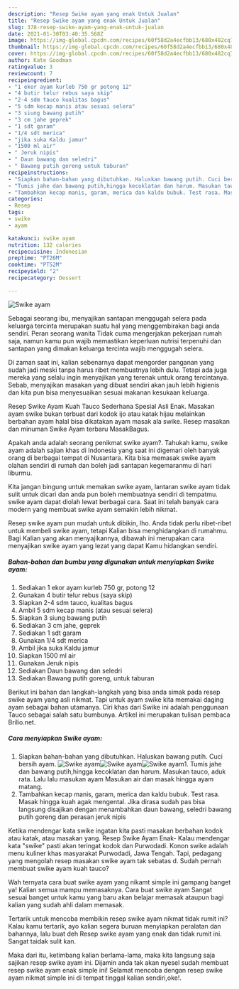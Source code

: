 ```yaml
---
description: "Resep Swike ayam yang enak Untuk Jualan"
title: "Resep Swike ayam yang enak Untuk Jualan"
slug: 378-resep-swike-ayam-yang-enak-untuk-jualan
date: 2021-01-30T03:40:35.568Z
image: https://img-global.cpcdn.com/recipes/60f58d2a4ecfbb13/680x482cq70/swike-ayam-foto-resep-utama.jpg
thumbnail: https://img-global.cpcdn.com/recipes/60f58d2a4ecfbb13/680x482cq70/swike-ayam-foto-resep-utama.jpg
cover: https://img-global.cpcdn.com/recipes/60f58d2a4ecfbb13/680x482cq70/swike-ayam-foto-resep-utama.jpg
author: Kate Goodman
ratingvalue: 3
reviewcount: 7
recipeingredient:
- "1 ekor ayam kurleb 750 gr potong 12"
- "4 butir telur rebus saya skip"
- "2-4 sdm tauco kualitas bagus"
- "5 sdm kecap manis atau sesuai selera"
- "3 siung bawang putih"
- "3 cm jahe geprek"
- "1 sdt garam"
- "1/4 sdt merica"
- "jika suka Kaldu jamur"
- "1500 ml air"
- " Jeruk nipis"
- " Daun bawang dan seledri"
- " Bawang putih goreng untuk taburan"
recipeinstructions:
- "Siapkan bahan-bahan yang dibutuhkan. Haluskan bawang putih. Cuci bersih ayam."
- "Tumis jahe dan bawang putih,hingga kecoklatan dan harum. Masukan tauco, aduk rata. Lalu lalu masukan ayam Masukan air dan masak hingga ayam matang."
- "Tambahkan kecap manis, garam, merica dan kaldu bubuk. Test rasa. Masak hingga kuah agak mengental. Jika dirasa sudah pas bisa langsung disajikan dengan menambahkan daun bawang, seledri bawang putih goreng dan perasan jeruk nipis"
categories:
- Resep
tags:
- swike
- ayam

katakunci: swike ayam 
nutrition: 132 calories
recipecuisine: Indonesian
preptime: "PT26M"
cooktime: "PT52M"
recipeyield: "2"
recipecategory: Dessert

---
```



![Swike ayam](https://img-global.cpcdn.com/recipes/60f58d2a4ecfbb13/680x482cq70/swike-ayam-foto-resep-utama.jpg)

Sebagai seorang ibu, menyajikan santapan menggugah selera pada keluarga tercinta merupakan suatu hal yang menggembirakan bagi anda sendiri. Peran seorang  wanita Tidak cuma mengerjakan pekerjaan rumah saja, namun kamu pun wajib memastikan keperluan nutrisi terpenuhi dan santapan yang dimakan keluarga tercinta wajib menggugah selera.

Di zaman  saat ini, kalian sebenarnya dapat mengorder panganan yang sudah jadi meski tanpa harus ribet membuatnya lebih dulu. Tetapi ada juga mereka yang selalu ingin menyajikan yang terenak untuk orang tercintanya. Sebab, menyajikan masakan yang dibuat sendiri akan jauh lebih higienis dan kita pun bisa menyesuaikan sesuai makanan kesukaan keluarga. 

Resep Swike Ayam Kuah Tauco Sederhana Spesial Asli Enak. Masakan ayam swike bukan terbuat dari kodok ijo atau katak hijau melainkan berbahan ayam halal bisa dikatakan ayam masak ala swike. Resep masakan dan minuman Swike Ayam terbaru MasakBagus.

Apakah anda adalah seorang penikmat swike ayam?. Tahukah kamu, swike ayam adalah sajian khas di Indonesia yang saat ini digemari oleh banyak orang di berbagai tempat di Nusantara. Kita bisa memasak swike ayam olahan sendiri di rumah dan boleh jadi santapan kegemaranmu di hari liburmu.

Kita jangan bingung untuk memakan swike ayam, lantaran swike ayam tidak sulit untuk dicari dan anda pun boleh membuatnya sendiri di tempatmu. swike ayam dapat diolah lewat berbagai cara. Saat ini telah banyak cara modern yang membuat swike ayam semakin lebih nikmat.

Resep swike ayam pun mudah untuk dibikin, lho. Anda tidak perlu ribet-ribet untuk membeli swike ayam, tetapi Kalian bisa menghidangkan di rumahmu. Bagi Kalian yang akan menyajikannya, dibawah ini merupakan cara menyajikan swike ayam yang lezat yang dapat Kamu hidangkan sendiri.

<!--inarticleads1-->

##### Bahan-bahan dan bumbu yang digunakan untuk menyiapkan Swike ayam:

1. Sediakan 1 ekor ayam kurleb 750 gr, potong 12
1. Gunakan 4 butir telur rebus (saya skip)
1. Siapkan 2-4 sdm tauco, kualitas bagus
1. Ambil 5 sdm kecap manis (atau sesuai selera)
1. Siapkan 3 siung bawang putih
1. Sediakan 3 cm jahe, geprek
1. Sediakan 1 sdt garam
1. Gunakan 1/4 sdt merica
1. Ambil jika suka Kaldu jamur
1. Siapkan 1500 ml air
1. Gunakan  Jeruk nipis
1. Sediakan  Daun bawang dan seledri
1. Sediakan  Bawang putih goreng, untuk taburan


Berikut ini bahan dan langkah-langkah yang bisa anda simak pada resep swike ayam yang asli nikmat. Tapi untuk ayam swike kita memakai daging ayam sebagai bahan utamanya. Ciri khas dari Swike ini adalah penggunaan Tauco sebagai salah satu bumbunya. Artikel ini merupakan tulisan pembaca Brilio.net. 

<!--inarticleads2-->

##### Cara menyiapkan Swike ayam:

1. Siapkan bahan-bahan yang dibutuhkan. Haluskan bawang putih. Cuci bersih ayam.
<img src="https://img-global.cpcdn.com/steps/c2df23fdda1ac962/160x128cq70/swike-ayam-langkah-memasak-1-foto.jpg" alt="Swike ayam"><img src="https://img-global.cpcdn.com/steps/65560638e04b3c88/160x128cq70/swike-ayam-langkah-memasak-1-foto.jpg" alt="Swike ayam"><img src="https://img-global.cpcdn.com/steps/1f8116a37eaf9bb8/160x128cq70/swike-ayam-langkah-memasak-1-foto.jpg" alt="Swike ayam">1. Tumis jahe dan bawang putih,hingga kecoklatan dan harum. Masukan tauco, aduk rata. Lalu lalu masukan ayam Masukan air dan masak hingga ayam matang.
1. Tambahkan kecap manis, garam, merica dan kaldu bubuk. Test rasa. Masak hingga kuah agak mengental. Jika dirasa sudah pas bisa langsung disajikan dengan menambahkan daun bawang, seledri bawang putih goreng dan perasan jeruk nipis


Ketika mendengar kata swike ingatan kita pasti masakan berbahan kodok atau katak, atau masakan yang. Resep Swike Ayam Enak- Kalau mendengar kata &#34;swike&#34; pasti akan teringat kodok dan Purwodadi. Konon swike adalah menu kuliner khas masyarakat Purwodadi, Jawa Tengah. Tapi, pedagang yang mengolah resep masakan swike ayam tak sebatas d. Sudah pernah membuat swike ayam kuah tauco? 

Wah ternyata cara buat swike ayam yang nikamt simple ini gampang banget ya! Kalian semua mampu memasaknya. Cara buat swike ayam Sangat sesuai banget untuk kamu yang baru akan belajar memasak ataupun bagi kalian yang sudah ahli dalam memasak.

Tertarik untuk mencoba membikin resep swike ayam nikmat tidak rumit ini? Kalau kamu tertarik, ayo kalian segera buruan menyiapkan peralatan dan bahannya, lalu buat deh Resep swike ayam yang enak dan tidak rumit ini. Sangat taidak sulit kan. 

Maka dari itu, ketimbang kalian berlama-lama, maka kita langsung saja sajikan resep swike ayam ini. Dijamin anda tak akan nyesel sudah membuat resep swike ayam enak simple ini! Selamat mencoba dengan resep swike ayam nikmat simple ini di tempat tinggal kalian sendiri,oke!.

